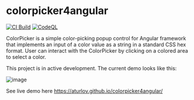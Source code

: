 # colorpicker4angular

[![CI Build](https://github.com/aturlov/colorpicker4angular/actions/workflows/ci-build.yml/badge.svg)](https://github.com/aturlov/colorpicker4angular/actions/workflows/ci-build.yml) [![CodeQL](https://github.com/aturlov/colorpicker4angular/actions/workflows/codeql-analysis.yml/badge.svg)](https://github.com/aturlov/colorpicker4angular/actions/workflows/codeql-analysis.yml)

ColorPicker is a simple color-picking popup control for Angular framework that implements an input of a color value as a string in a standard CSS hex format. User can interact with the ColorPicker by clicking on a colored area to select a color.

This project is in active development. The current demo looks like this:

![image](https://user-images.githubusercontent.com/411697/114316104-13250380-9ad0-11eb-80fd-950b13dce143.png)

See live demo here https://aturlov.github.io/colorpicker4angular/
